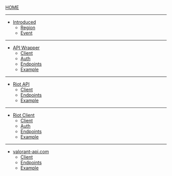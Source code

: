 [HOME](./HOME.md)

-----------

<!-- MAIN -->
- [Introduced](./resources/Intro.md)
  - [Region](./resources/Region.md)
  - [Event](./resources/Event.md)

-----------

<!-- API Wrapper -->
- [API Wrapper](./api-wrapper/Intro.md)
  - [Client](./api-wrapper/Client.md)
  - [Auth](./api-wrapper/Auth.md)
  - [Endpoints](./api-wrapper/API.md)
  - [Example](./api-wrapper/Example.md)

-----------

<!-- Riot API -->
- [Riot API](./riot-api/Intro.md)
  - [Client](./riot-api/Client.md)
  - [Endpoints](./riot-api/API.md)
  - [Example](./riot-api/Example.md)

-----------

<!-- Riot Client -->
- [Riot Client](./riot-client/Intro.md)
  - [Client](./riot-client/Client.md)
  - [Auth](./riot-client/Auth.md)
  - [Endpoints](./riot-client/API.md)
  - [Example](./riot-client/Example.md)

-----------

<!-- valorant-api.com -->
- [valorant-api.com](./valorant-api.com/Intro.md)
  - [Client](./valorant-api.com/Client.md)
  - [Endpoints](./valorant-api.com/API.md)
  - [Example](./valorant-api.com/Example.md)